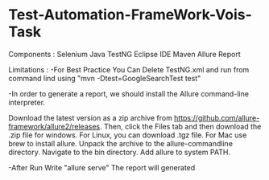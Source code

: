 # Test-Automation-FrameWork-Vois-Task
Components :
Selenium Java
TestNG
Eclipse IDE
Maven
Allure Report

Limitations :
-For Best Practice You Can Delete TestNG.xml and run from command lind using "mvn -Dtest=GoogleSearchTest test"
 
-In order to generate a report, we should install the Allure command-line interpreter.

Download the latest version as a zip archive from https://github.com/allure-framework/allure2/releases.
Then, click the Files tab and then download the .zip file for windows. For Linux, you can download .tgz file. For Mac use brew to install allure.
Unpack the archive to the allure-commandline directory.
Navigate to the bin directory.
Add allure to system PATH.

-After Run Write "allure serve" The report will generated
